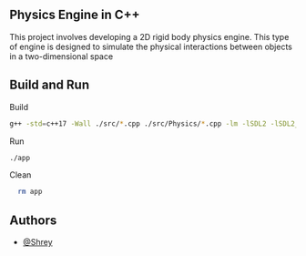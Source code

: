
## Physics Engine in C++

This project involves developing a 2D rigid body physics engine. This type of engine is designed to simulate the physical interactions between objects in a two-dimensional space


## Build and Run


Build

  ```bash
  g++ -std=c++17 -Wall ./src/*.cpp ./src/Physics/*.cpp -lm -lSDL2 -lSDL2_image -lSDL2_gfx -o app

  ```

Run
```bash
./app
```	


Clean
```bash
  rm app
```	




## Authors

- [@Shrey](https://www.github.com/shrey0303)

